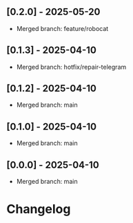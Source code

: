 ## [0.2.0] - 2025-05-20
- Merged branch: feature/robocat

## [0.1.3] - 2025-04-10
- Merged branch: hotfix/repair-telegram

## [0.1.2] - 2025-04-10
- Merged branch: main

## [0.1.0] - 2025-04-10
- Merged branch: main

## [0.0.0] - 2025-04-10
- Merged branch: main

# Changelog
